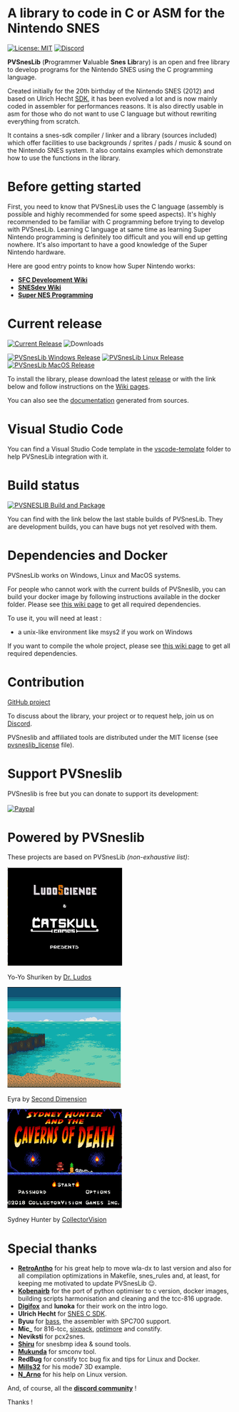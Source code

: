 # A library to code in C or ASM for the Nintendo SNES #
[![License: MIT](https://img.shields.io/badge/License-MIT-green.svg)](https://opensource.org/license/mit/) [![Discord](https://img.shields.io/badge/chat-on%20discord-blue.svg)](https://discord.com/channels/@me)


**PVSnesLib** (**P**rogrammer **V**aluable **Snes** **Lib**rary) is an open and free library to develop programs for the Nintendo SNES using the C programming language.

Created initially for the 20th birthday of the Nintendo SNES (2012) and based on Ulrich Hecht [SDK](http://code.google.com/p/snes-sdk/), it has been evolved a lot and is now mainly coded in assembler for performances reasons. It is also directly usable in asm for those who do not want to use C language but without rewriting everything from scratch.

It contains a snes-sdk compiler / linker and a library (sources included) which offer facilities to use backgrounds / sprites / pads / music & sound on the Nintendo SNES system.
It also contains examples which demonstrate how to use the functions in the library.

# Before getting started #
First, you need to know that PVSnesLib uses the C language (assembly is possible and highly recommended for some speed aspects). It's highly recommended to be familiar with C programming before trying to develop with PVSnesLib. Learning C language at same time as learning Super Nintendo programming is definitely too difficult and you will end up getting nowhere. It's also important to have a good knowledge of the Super Nintendo hardware.

Here are good entry points to know how Super Nintendo works:

- [**SFC Development Wiki**](https://wiki.superfamicom.org/)
- [**SNESdev Wiki**](https://snes.nesdev.org/wiki/SNESdev_Wiki)
- [**Super NES Programming**](https://en.wikibooks.org/wiki/Super_NES_Programming/)

# Current release #
[![Current Release](https://img.shields.io/github/v/release/alekmaul/pvsneslib?label=Current%20Release)](https://github.com/alekmaul/pvsneslib/releases/latest)
![Downloads](https://img.shields.io/github/downloads/alekmaul/pvsneslib/total?label=Total%20Downloads)


<a href="https://github.com/alekmaul/pvsneslib/releases/download/4.1.0/pvsneslib_410_64b_windows_release.zip"><img src="https://img.shields.io/badge/Windows-97C40F?style=for-the-badge&logo=windows&logoColor=white" alt="PVSnesLib Windows Release"></a> 
<a href="https://github.com/alekmaul/pvsneslib/releases/download/4.1.0/pvsneslib_410_64b_linux_release.zip"><img src="https://img.shields.io/badge/Linux-F48041?style=for-the-badge&logo=linux&logoColor=white" alt="PVSnesLib Linux Release"></a>
<a href="https://github.com/alekmaul/pvsneslib/releases/download/4.1.0/pvsneslib_410_64b_darwin_release.zip"><img src="https://img.shields.io/badge/mac%20os-0E7FC0?style=for-the-badge&logo=apple&logoColor=white" alt="PVSnesLib MacOS Release"></a>

To install the library, please download the latest [release](https://github.com/alekmaul/pvsneslib/releases/latest) or with the link below and follow instructions on the [Wiki pages](https://github.com/alekmaul/pvsneslib/wiki).

You can also see the [documentation](https://alekmaul.github.io/pvsneslib/) generated from sources.

# Visual Studio Code #

You can find a Visual Studio Code template in the [vscode-template](https://github.com/alekmaul/pvsneslib/tree/master/vscode-template) folder to help PVSnesLib integration with it.

# Build status #

[![PVSNESLIB Build and Package](https://github.com/alekmaul/pvsneslib/actions/workflows/pvsneslib_build_package.yml/badge.svg?branch=develop)](https://github.com/alekmaul/pvsneslib/actions/workflows/pvsneslib_build_package.yml)

You can find with the link below the last stable builds of PVSnesLib. They are development builds, you can have bugs not yet resolved with them.

# Dependencies and Docker #

PVSnesLib works on Windows, Linux and MacOS systems.

For people who cannot work with the current builds of PVSneslib, you can build your docker image by following instructions available in the docker folder. Please see [this wiki page](https://github.com/alekmaul/pvsneslib/wiki/Compiling-from-sources) to get all required dependencies.


To use it, you will need at least :

- a unix-like environment like msys2 if you work on Windows

If you want to compile the whole project, please see [this wiki page](https://github.com/alekmaul/pvsneslib/wiki/Compiling-from-sources) to get all required dependencies.


# Contribution #

[GitHub project](https://github.com/alekmaul/pvsneslib)

To discuss about the library, your project or to request help, join us on [Discord](https://discord.gg/DzEFnhB).

PVSneslib and affiliated tools are distributed under the MIT license (see [pvsneslib_license](https://github.com/alekmaul/pvsneslib/blob/master/pvsneslib/pvsneslib_license.txt) file).

# Support PVSneslib #

PVSneslib is free but you can donate to support its development:<br> <br>
[![Paypal](https://www.paypalobjects.com/fr_FR/FR/i/btn/x-click-but04.gif)](https://www.paypal.com/cgi-bin/webscr?cmd=_s-xclick&hosted_button_id=Y5USKF23DQVLC)

# Powered by PVSneslib #

These projects are based on PVSnesLib _(non-exhaustive list)_:

![alt text](pvsneslib/docs/images/yoyoshuriken.gif)

Yo-Yo Shuriken by [Dr. Ludos](https://drludos.itch.io/yo-yo-shuriken)

![alt text](pvsneslib/docs/images/eyra.gif)

Eyra by [Second Dimension](https://www.second-dimension.com/store/eyra-the-crow-maiden-snes)

![alt text](pvsneslib/docs/images/sydneycod.gif)

Sydney Hunter by [CollectorVision](https://collectorvision.com/store/shop/snes/snes-sydney-hunter-the-caverns-of-death-pal/)


# Special thanks #

- [**RetroAntho**](https://github.com/RetroAntho) for his great help to move wla-dx to last version and also for all compilation optimizations in Makefile, snes_rules and, at least, for keeping me motivated to update PVSnesLib 😉.
- [**Kobenairb**](https://github.com/kobenairb/) for the port of python optimiser to c version, docker images, building scripts harmonisation and cleaning and the tcc-816 upgrade.
- [**Digifox**](https://github.com/malayli) and **lunoka** for their work on the intro logo.
- **Ulrich Hecht** for [SNES C SDK](http://code.google.com/p/snes-sdk/).
- **Byuu** for [bass](http://byuu.org/programming/), the assembler with SPC700 support.
- **Mic_** for 816-tcc, [sixpack](http://jiggawatt.org/badc0de/sixpack/), [optimore](http://jiggawatt.org/optimore-816r2.zip) and constify.
- **Neviksti** for pcx2snes.
- [**Shiru**](http://shiru.untergrund.net/) for snesbmp idea & sound tools.
- [**Mukunda**](http://snes.mukunda.com/) for smconv tool.
- **RedBug** for constify tcc bug fix and tips for Linux and Docker.
- [**Mills32**](https://github.com/mills32) for his mode7 3D example.
- [**N_Arno**](https://github.com/nArnoSNES/) for his help on Linux version.

And, of course, all the [**discord community**](https://discord.gg/DzEFnhB) !

Thanks !
